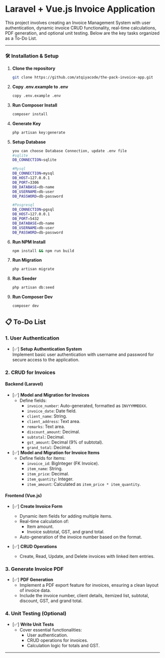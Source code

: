 # Laravel + Vue.js Invoice Application

This project involves creating an Invoice Management System with user authentication, dynamic invoice CRUD functionality, real-time calculations, PDF generation, and optional unit testing. Below are the key tasks organized as a To-Do List.

---

### 🛠️ Installation & Setup

1. **Clone the repository**

    ```bash
    git clone https://github.com/atqiyacode/the-pack-invoice-app.git
    ```

2. **Copy .env.example to .env**
    ```bash
    copy .env.example .env
    ```
3. **Run Composer Install**
    ```bash
    composer install
    ```
4. **Generate Key**
    ```bash
    php artisan key:generate
    ```
5. **Setup Database**

    ```bash
    you can choose Database Connection, update .env file
    #sqlite
    DB_CONNECTION=sqlite

    #Mysql
    DB_CONNECTION=mysql
    DB_HOST=127.0.0.1
    DB_PORT=3306
    DB_DATABASE=db-name
    DB_USERNAME=db-user
    DB_PASSWORD=db-password

    #Posgresql
    DB_CONNECTION=pgsql
    DB_HOST=127.0.0.1
    DB_PORT=5432
    DB_DATABASE=db-name
    DB_USERNAME=db-user
    DB_PASSWORD=db-password
    ```

6. **Run NPM Install**
    ```bash
    npm install && npm run build
    ```
7. **Run Migration**
    ```bash
    php artisan migrate
    ```
8. **Run Seeder**
    ```bash
    php artisan db:seed
    ```
9. **Run Composer Dev**
    ```bash
    composer dev
    ```

## 📋 To-Do List

### 1. User Authentication

-   [✅] **Setup Authentication System**  
    Implement basic user authentication with username and password for secure access to the application.

### 2. CRUD for Invoices

#### Backend (Laravel)

-   [✅] **Model and Migration for Invoices**
    -   Define fields:
        -   `invoice_number`: Auto-generated, formatted as `INVYYMMDDXX`.
        -   `invoice_date`: Date field.
        -   `client_name`: String.
        -   `client_address`: Text area.
        -   `remarks`: Text area.
        -   `discount_amount`: Decimal.
        -   `subtotal`: Decimal.
        -   `gst_amount`: Decimal (9% of subtotal).
        -   `grand_total`: Decimal.
-   [✅] **Model and Migration for Invoice Items**
    -   Define fields for items:
        -   `invoice_id`: BigInteger (FK Invoice).
        -   `item_name`: String.
        -   `item_price`: Decimal.
        -   `item_quantity`: Integer.
        -   `item_amount`: Calculated as `item_price * item_quantity`.

#### Frontend (Vue.js)

-   [✅] **Create Invoice Form**

    -   Dynamic item fields for adding multiple items.
    -   Real-time calculation of:
        -   Item amount.
        -   Invoice subtotal, GST, and grand total.
    -   Auto-generation of the invoice number based on the format.

-   [✅] **CRUD Operations**
    -   Create, Read, Update, and Delete invoices with linked item entries.

### 3. Generate Invoice PDF

-   [✅] **PDF Generation**
    -   Implement a PDF export feature for invoices, ensuring a clean layout of invoice data.
    -   Include the invoice number, client details, itemized list, subtotal, discount, GST, and grand total.

### 4. Unit Testing (Optional)

-   [✅] **Write Unit Tests**
    -   Cover essential functionalities:
        -   User authentication.
        -   CRUD operations for invoices.
        -   Calculation logic for totals and GST.

---
